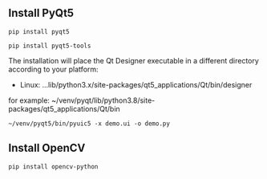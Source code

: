 
## Install PyQt5

```
pip install pyqt5
```

```
pip install pyqt5-tools
```
The installation will place the Qt Designer executable in a different directory according to your platform:

- Linux: ...lib/python3.x/site-packages/qt5_applications/Qt/bin/designer

for example: 
~/venv/pyqt/lib/python3.8/site-packages/qt5_applications/Qt/bin

```
~/venv/pyqt5/bin/pyuic5 -x demo.ui -o demo.py
```

## Install OpenCV

```
pip install opencv-python
```